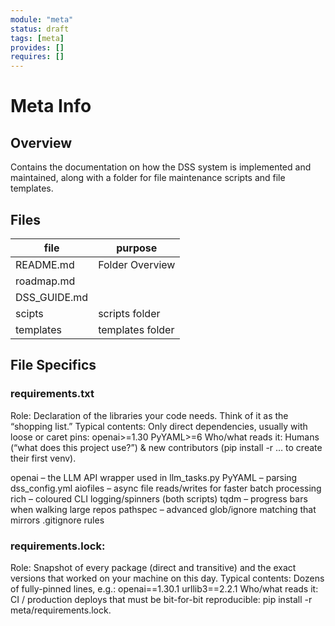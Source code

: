 ```yaml
---
module: "meta"
status: draft
tags: [meta]
provides: []
requires: []
---
```

# Meta Info
## Overview
Contains the documentation on how the DSS system is implemented and maintained, along with a folder for file maintenance scripts and file templates. 
## Files 
| file          | purpose           |
|---------------|-------------------|
|README.md      |Folder Overview    |
|roadmap.md     |                   |
|DSS_GUIDE.md   |                   |
|scipts         |scripts folder     |
|templates      |templates folder   |

## File Specifics

### requirements.txt
Role: Declaration of the libraries your code needs. Think of it as the “shopping list.”
Typical contents: Only direct dependencies, usually with loose or caret pins:
    openai>=1.30
    PyYAML>=6
Who/what reads it: Humans (“what does this project use?”) & new contributors (pip install -r … to create their first venv).

openai – the LLM API wrapper used in llm_tasks.py
PyYAML – parsing dss_config.yml
aiofiles – async file reads/writes for faster batch processing
rich – coloured CLI logging/spinners (both scripts)
tqdm – progress bars when walking large repos
pathspec – advanced glob/ignore matching that mirrors .gitignore rules

### requirements.lock:
Role: Snapshot of every package (direct and transitive) and the exact versions that worked on your machine on this day.
Typical contents: Dozens of fully-pinned lines, e.g.:
    openai==1.30.1
    urllib3==2.2.1
Who/what reads it: CI / production deploys that must be bit-for-bit reproducible: pip install -r meta/requirements.lock.

